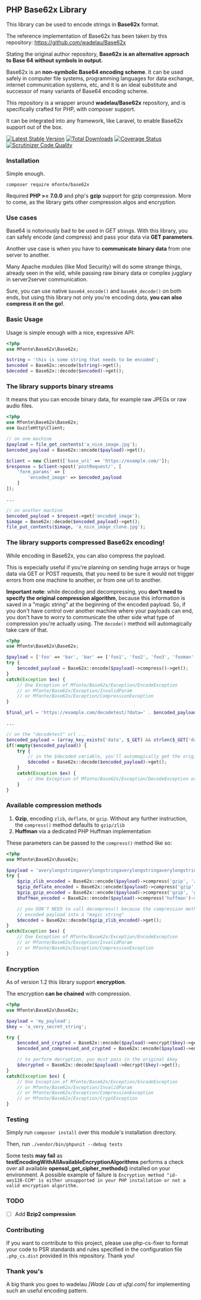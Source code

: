## PHP Base62x Library

This library can be used to encode strings in **Base62x** format.

The reference implementation of Base62x has been taken by this repository: https://github.com/wadelau/Base62x

Stating the original author repository, **Base62x is an alternative approach to Base 64 without symbols in output.**

Base62x is an **non-symbolic Base64 encoding scheme**. It can be used safely in computer file systems, programming languages for data exchange, internet communication systems, etc, and it is an ideal substitute and successor of many variants of Base64 encoding scheme.

This repository is a wrapper around **wadelau/Base62x** repository, and is specifically crafted for PHP, with composer support.

It can be integrated into any framework, like Laravel, to enable Base62x support out of the box.

[![Latest Stable Version](https://poser.pugx.org/mfonte/base62x/v/stable)](https://packagist.org/packages/mfonte/base62x)
[![Total Downloads](https://poser.pugx.org/mfonte/base62x/downloads)](https://packagist.org/packages/mfonte/base62x)
[![Coverage Status](https://coveralls.io/repos/github/mfonte/base62x/badge.svg)](https://coveralls.io/github/mfonte/base62x)
[![Scrutinizer Code Quality](https://scrutinizer-ci.com/g/mattiabasone/PagOnline/badges/quality-score.png?b=master)](https://scrutinizer-ci.com/g/mfonte/base62x/?branch=master)

### Installation

Simple enough.

`composer require mfonte/base62x`

Required **PHP >= 7.0.0** and php's **gzip** support for gzip compression. More to come, as the library gets other compression algos and encryption.

### Use cases

Base64 is notoriously bad to be used in _GET_ strings. With this library, you can safely encode (and compress) and pass your data via **GET parameters**.

Another use case is when you have to **communicate binary data** from one server to another.

Many Apache modules (like Mod Security) will do some strange things, already seen in the wild, while passing raw binary data or complex jugglary in server2server communication.

Sure, you can use native `base64_encode()` and `base64_decode()` on both ends, but using this library not only you're encoding data, **you can also compress it on the go!**.

### Basic Usage

Usage is simple enough with a nice, expressive API:

```php
<?php
use Mfonte\Base62x\Base62x;

$string = 'this is some string that needs to be encoded';
$encoded = Base62x::encode($string)->get();
$decoded = Base62x::decode($encoded)->get();

```

### The library supports binary streams

It means that you can encode binary data, for example raw JPEGs or raw audio files.

```php
<?php
use Mfonte\Base62x\Base62x;
use GuzzleHttp\Client;

// on one machine
$payload = file_get_contents('a_nice_image.jpg');
$encoded_payload = Base62x::encode($payload)->get();

$client = new Client(['base_uri' => 'https://example.com/']);
$response = $client->post('postRequest/', [
    'form_params' => [
        'encoded_image' => $encoded_payload
    ]
]);

...

// on another machine
$encoded_payload = $request->get('encoded_image');
$image = Base62x::decode($encoded_payload)->get();
file_put_contents($image, 'a_nice_image_clone.jpg');

```

### The library supports compressed Base62x encoding!

While encoding in Base62x, you can also compress the payload.

This is expecially useful if you're planning on sending huge arrays or huge data via GET or POST requests, that you need to be sure it would not trigger errors from one machine to another, or from one url to another.

**Important note**: while decoding and decompressing, you **don't need to specify the original compression algorithm**, because this information is saved in a "magic string" at the beginning of the encoded payload.
So, if you don't have control over another machine where your payloads can end, you don't have to worry to communicate the other side what type of compression you're actually using. The `decode()` method will automagically take care of that.

```php
<?php
use Mfonte\Base62x\Base62x;

$payload = ['foo' => 'bar', 'bar' => ['foo1', 'foo2', 'foo3', 'fooman' => 'foobar'], 'barfoo' => [1,2,3,4,5,6,7,8,9,10]];
try {
    $encoded_payload = Base62x::encode($payload)->compress()->get();
}
catch(Exception $ex) {
    // One Exception of Mfonte/Base62x/Exception/EncodeException
    // or Mfonte/Base62x/Exception/InvalidParam
    // or Mfonte/Base62x/Exception/CompressionException
}

$final_url = 'https://example.com/decodetest/?data=' . $encoded_payload;

...

// on the "decodetest" url ...
$encoded_payload = (array_key_exists('data', $_GET) && strlen($_GET['data'])) ? $_GET['data'] : null;
if(!empty($encoded_payload)) {
    try {
        // in the $decoded variable, you'll automagically get the original Array
        $decoded = Base62x::decode($encoded_payload)->get();
    }
    catch(Exception $ex) {
        // One Exception of Mfonte/Base62x/Exception/DecodeException or Mfonte/Base62x/Exception/InvalidParam
    }
}
```

### Available compression methods

1. **Gzip**, encoding `zlib`, `deflate`, or `gzip`. Without any further instruction, the `compress()` method defaults to `gzip/zlib`
2. **Huffman** via a dedicated PHP Huffman implementation

These parameters can be passed to the `compress()` method like so:

```php
<?php
use Mfonte\Base62x\Base62x;

$payload = 'averylongstringaverylongstringaverylongstringaverylongstringaverylongstringaverylongstring...';
try {
    $gzip_zlib_encoded = Base62x::encode($payload)->compress('gzip', 'zlib')->get();
    $gzip_deflate_encoded = Base62x::encode($payload)->compress('gzip', 'deflate')->get();
    $gzip_gzip_encoded = Base62x::encode($payload)->compress('gzip', 'gzip')->get();
    $huffman_encoded = Base62x::encode($payload)->compress('huffman')->get();

    // you DON'T NEED to call decompress() because the compression method is "saved" inside the
    // encoded payload into a "magic string"
    $decoded = Base62x::decode($gzip_zlib_encoded)->get();
}
catch(Exception $ex) {
    // One Exception of Mfonte/Base62x/Exception/EncodeException
    // or Mfonte/Base62x/Exception/InvalidParam
    // or Mfonte/Base62x/Exception/CompressionException
}
```

### Encryption

As of version 1.2 this library support **encryption**.

The encryption **can be chained** with compression.

```php
<?php
use Mfonte\Base62x\Base62x;

$payload = 'my_payload';
$key = 'a_very_secret_string';

try {
    $encoded_and_crypted = Base62x::encode($payload)->encrypt($key)->get();
    $encoded_and_compressed_and_crypted = Base62x::encode($payload)->encrypt($key)->compress()->get();

    // to perform decryption, you must pass in the original $key
    $decrypted = Base62x::decode($payload)->decrypt($key)->get();
}
catch(Exception $ex) {
    // One Exception of Mfonte/Base62x/Exception/EncodeException
    // or Mfonte/Base62x/Exception/InvalidParam
    // or Mfonte/Base62x/Exception/CompressionException
    // or Mfonte/Base62x/Exception/CryptException
}
```

### Testing

Simply run `composer install` over this module's installation directory.

Then, run `./vendor/bin/phpunit --debug tests`

Some tests **may fail** as **testEncodingWithAllAvailableEncryptionAlgorithms** performs a check over all available **openssl_get_cipher_methods()** installed on your environment. A possible example of failure is `Encryption method "id-aes128-CCM" is either unsupported in your PHP installation or not a valid encryption algorithm.`

### TODO

-   [ ] Add **Bzip2 compression**

### Contributing

If you want to contribute to this project, please use php-cs-fixer to format your code to PSR standards and rules
specified in the configuration file `.php_cs.dist` provided in this repository.
Thank you!

### Thank you's

A big thank you goes to wadelau _[Wade Lau at ufqi.com]_ for implementing such an useful encoding pattern.
